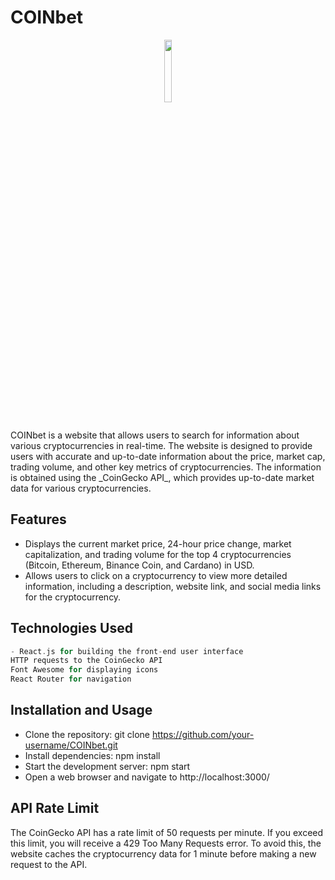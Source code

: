 # COINbet

<div align='center'><img style="width:16%" src='https://user-images.githubusercontent.com/105128267/220607693-29987a1c-8f0d-4835-9bfe-3b5c9f326b17.png'/></div>
COINbet is a website that allows users to search for information about various cryptocurrencies in real-time. The website is designed to provide users with accurate and up-to-date information about the price, market cap, trading volume, and other key metrics of cryptocurrencies. The information is obtained using the _CoinGecko API_, which provides up-to-date market data for various cryptocurrencies.

## Features

- Displays the current market price, 24-hour price change, market capitalization, and trading volume for the top 4 cryptocurrencies (Bitcoin, Ethereum, Binance Coin, and Cardano) in USD.
- Allows users to click on a cryptocurrency to view more detailed information, including a description, website link, and social media links for the cryptocurrency.

## Technologies Used

```H
- React.js for building the front-end user interface
HTTP requests to the CoinGecko API
Font Awesome for displaying icons
React Router for navigation
```

## Installation and Usage

- Clone the repository: git clone https://github.com/your-username/COINbet.git
- Install dependencies: npm install
- Start the development server: npm start
- Open a web browser and navigate to http://localhost:3000/

## API Rate Limit

The CoinGecko API has a rate limit of 50 requests per minute. If you exceed this limit, you will receive a 429 Too Many Requests error. To avoid this, the website caches the cryptocurrency data for 1 minute before making a new request to the API.
